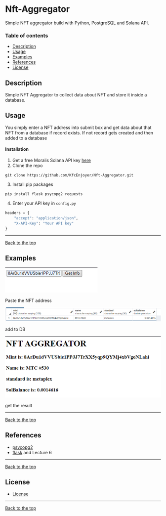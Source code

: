 # Nft-Aggregator
Simple NFT aggregator build with Python, PostgreSQL and Solana API.

### Table of contents

- [Description](#Description)
- [Usage](#Usage)
- [Examples](#Examples)
- [References](#References)
- [License](#License)

## Description

Simple NFT Aggregator to collect data about NFT 
and store it inside a database.

## Usage

You simply enter a NFT address into submit box and get data about that
NFT from a database if record exists. If not record gets created and then added
to a database

#### Installation

1. Get a free Moralis Solana API key [here](https://moralis.io/?utm_source=gads&utm_campaign=17592653460&utm_medium=143799510688&network=g&device=c&gclid=CjwKCAjwzNOaBhAcEiwAD7Tb6OuqOkFkRey8hzsv3Ahz_WVNreZKFDurSUVYoJGjAq_jsZIIMwhDSxoCS3AQAvD_BwE)
2. Clone the repo 
``` ter
git clone https://github.com/KfcEnjoyer/Nft-Aggregator.git
 ```
3. Install pip packages 
```
pip install flask psycopg2 requests
```
4. Enter your API key in `config.py`
```python
headers = {
    "accept": "application/json",
    "X-API-Key": "Your API key"
}
```
___
[Back to the top](#Nft-Aggregator)

## Examples
![image1](https://github.com/KfcEnjoyer/Nft-Aggregator/blob/main/images/submit-box.png)

Paste the NFT address

![image2](https://github.com/KfcEnjoyer/Nft-Aggregator/blob/main/images/database.png)

add to DB

![image3](https://github.com/KfcEnjoyer/Nft-Aggregator/blob/main/images/result.png)

get the result
___
[Back to the top](#Nft-Aggregator)

## References
- [psycopg2](https://pypi.org/project/psycopg2/)
- [flask](https://flask.palletsprojects.com/en/2.2.x/) and Lecture 6 
___
[Back to the top](#Nft-Aggregator)

## License
- [License](https://github.com/KfcEnjoyer/Nft-Aggregator/blob/main/LICENSE)
___
[Back to the top](#Nft-Aggregator)